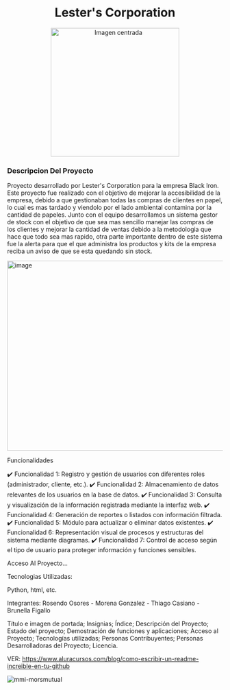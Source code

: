 # <h1 align="center">  Lester's Corporation </h1>

<p align="center">
  <img src="https://github.com/user-attachments/assets/1a8172a8-f29d-45a7-bfee-0a2d6f106204" alt="Imagen centrada" width="300"/>
</p>

<h3>Descripcion Del Proyecto</h3>

<p>
Proyecto desarrollado por Lester's Corporation para la empresa Black Iron. Este proyecto fue realizado con el objetivo de mejorar la accesibilidad de la empresa, debido a que gestionaban todas las compras de clientes en papel, lo cual es mas tardado y viendolo por el lado ambiental contamina por la cantidad de papeles. Junto con el equipo desarrollamos un sistema gestor de stock con el objetivo de que sea mas sencillo manejar las compras de los clientes y mejorar la cantidad de ventas debido a la metodologia que hace que todo sea mas rapido, otra parte importante dentro de este sistema fue la alerta para que el que administra los productos y kits de la empresa reciba un aviso de que se esta quedando sin stock.
</p>

<img width="898" height="443" alt="image" src="https://github.com/user-attachments/assets/d0548a32-0d75-49bc-9fba-13a0fa0c8f5e" />


Funcionalidades

✔️ Funcionalidad 1: Registro y gestión de usuarios con diferentes roles (administrador, cliente, etc.).
✔️ Funcionalidad 2: Almacenamiento de datos relevantes de los usuarios en la base de datos.
✔️ Funcionalidad 3: Consulta y visualización de la información registrada mediante la interfaz web.
✔️ Funcionalidad 4: Generación de reportes o listados con información filtrada.
✔️ Funcionalidad 5: Módulo para actualizar o eliminar datos existentes.
✔️ Funcionalidad 6: Representación visual de procesos y estructuras del sistema mediante diagramas.
✔️ Funcionalidad 7: Control de acceso según el tipo de usuario para proteger información y funciones sensibles.

Acceso Al Proyecto...


Tecnologias Utilizadas: 

Python, html, etc.


Integrantes: Rosendo Osores - Morena Gonzalez - Thiago Casiano - Brunella Figallo

Título e imagen de portada; Insignias; Índice; Descripción del Proyecto; Estado del proyecto; Demostración de funciones y aplicaciones; Acceso al Proyecto; Tecnologías utilizadas; Personas Contribuyentes; Personas Desarrolladoras del Proyecto; Licencia.

VER: https://www.aluracursos.com/blog/como-escribir-un-readme-increible-en-tu-github

![mmi-morsmutual](https://github.com/user-attachments/assets/5bc600ad-72a8-48b5-859e-7de613894ecb)
